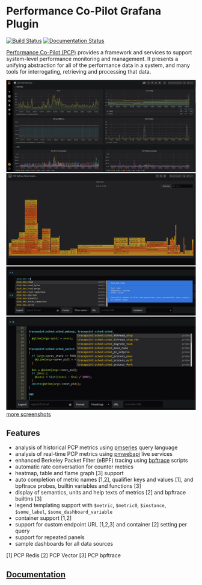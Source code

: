 # Performance Co-Pilot Grafana Plugin

[![Build Status](https://dev.azure.com/performancecopilot/grafana-pcp/_apis/build/status/performancecopilot.grafana-pcp?branchName=master)](https://dev.azure.com/performancecopilot/grafana-pcp/_build/latest?definitionId=4&branchName=master)
[![Documentation Status](https://readthedocs.org/projects/grafana-pcp/badge/?version=latest)](https://grafana-pcp.readthedocs.io/en/latest/?badge=latest)

[Performance Co-Pilot (PCP)](https://pcp.io) provides a framework and services to support system-level performance monitoring and management.
It presents a unifying abstraction for all of the performance data in a system, and many tools for interrogating, retrieving and processing that data.

[![Vector Overview](docs/img/vector-overview.png)](docs/img/vector-overview.png)
[![bpftrace Flame Graph](docs/img/bpftrace-flame-graph.png)](docs/img/bpftrace-flame-graph.png)
[![Vector metrics autocompletion](docs/img/vector-metric-autocompletion.png)](docs/img/vector-metric-autocompletion.png)
[![bpftrace probe autocompletion](docs/img/bpftrace-probe-autocompletion.png)](docs/img/bpftrace-probe-autocompletion.png)
[more screenshots](docs/img)

## Features
* analysis of historical PCP metrics using [pmseries](https://www.mankier.com/1/pmseries) query language
* analysis of real-time PCP metrics using [pmwebapi](https://www.mankier.com/3/PMWEBAPI) live services
* enhanced Berkeley Packet Filter (eBPF) tracing using [bpftrace](https://www.mankier.com/8/bpftrace) scripts
* automatic rate conversation for counter metrics
* heatmap, table and flame graph [3] support
* auto completion of metric names [1,2], qualifier keys and values [1], and bpftrace probes, builtin variables and functions [3]
* display of semantics, units and help texts of metrics [2] and bpftrace builtins [3]
* legend templating support with `$metric`, `$metric0`, `$instance`, `$some_label`, `$some_dashboard_variable`
* container support [1,2]
* support for custom endpoint URL [1,2,3] and container [2] setting per query
* support for repeated panels
* sample dashboards for all data sources

[1] PCP Redis
[2] PCP Vector
[3] PCP bpftrace

## [Documentation](https://grafana-pcp.readthedocs.io)

